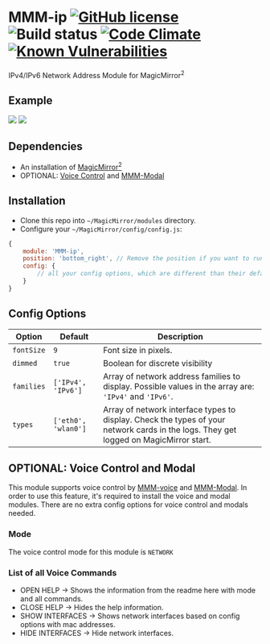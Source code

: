 # MMM-ip [![GitHub license](https://img.shields.io/badge/license-MIT-blue.svg?style=flat)](https://raw.githubusercontent.com/fewieden/MMM-ip/master/LICENSE) ![Build status](https://github.com/fewieden/MMM-ip/workflows/build/badge.svg) [![Code Climate](https://codeclimate.com/github/fewieden/MMM-ip/badges/gpa.svg?style=flat)](https://codeclimate.com/github/fewieden/MMM-ip) [![Known Vulnerabilities](https://snyk.io/test/github/fewieden/mmm-ip/badge.svg)](https://snyk.io/test/github/fewieden/mmm-ip)

IPv4/IPv6 Network Address Module for MagicMirror<sup>2</sup>

## Example

![](.github/example.jpg) ![](.github/example2.jpg)

## Dependencies

* An installation of [MagicMirror<sup>2</sup>](https://github.com/MichMich/MagicMirror)
* OPTIONAL: [Voice Control](https://github.com/fewieden/MMM-voice) and [MMM-Modal](https://github.com/fewieden/MMM-Modal)

## Installation

* Clone this repo into `~/MagicMirror/modules` directory.
* Configure your `~/MagicMirror/config/config.js`:

```js
{
    module: 'MMM-ip',
    position: 'bottom_right', // Remove the position if you want to run the module in voice only mode
    config: {
        // all your config options, which are different than their default values
    }
}
```

## Config Options

| **Option** | **Default** | **Description** |
| --- | --- | --- |
| `fontSize` | `9` | Font size in pixels. |
| `dimmed` | `true` | Boolean for discrete visibility |
| `families` | `['IPv4', 'IPv6']` | Array of network address families to display. Possible values in the array are: `'IPv4'` and `'IPv6'`. |
| `types` | `['eth0', 'wlan0']` | Array of network interface types to display. Check the types of your network cards in the logs. They get logged on MagicMirror start. |

## OPTIONAL: Voice Control and Modal

This module supports voice control by [MMM-voice](https://github.com/fewieden/MMM-voice) and [MMM-Modal](https://github.com/fewieden/MMM-Modal).
In order to use this feature, it's required to install the voice and modal modules. There are no extra config options for voice control and modals needed.

### Mode

The voice control mode for this module is `NETWORK`

### List of all Voice Commands

* OPEN HELP -> Shows the information from the readme here with mode and all commands.
* CLOSE HELP -> Hides the help information.
* SHOW INTERFACES -> Shows network interfaces based on config options with mac addresses.
* HIDE INTERFACES -> Hide network interfaces.
